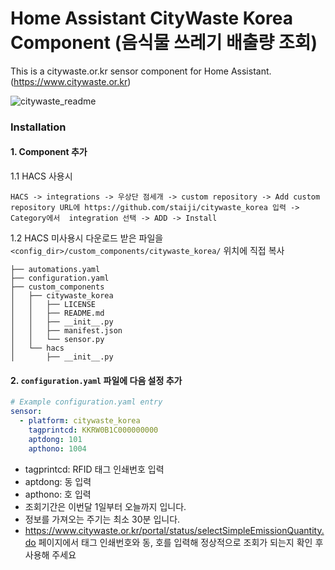 # Home Assistant CityWaste Korea Component (음식물 쓰레기 배출량 조회)

This is a citywaste.or.kr sensor component for Home Assistant. (https://www.citywaste.or.kr)

![citywaste_readme](https://user-images.githubusercontent.com/54183150/111070275-595c6680-8514-11eb-9979-ea1bd6c214d0.jpg)

### Installation
#### 1. Component 추가
1.1 HACS 사용시

``HACS -> integrations -> 우상단 점세개 -> custom repository -> Add custom repository URL에 https://github.com/staiji/citywaste_korea 입력 -> Category에서  integration 선택 -> ADD -> Install ``
 
1.2 HACS 미사용시 다운로드 받은 파일을 `<config_dir>/custom_components/citywaste_korea/` 위치에 직접 복사

```
├── automations.yaml
├── configuration.yaml
├── custom_components
│   ├── citywaste_korea
│   │   ├── LICENSE
│   │   ├── README.md
│   │   ├── __init__.py
│   │   ├── manifest.json
│   │   └── sensor.py
│   └── hacs
│       ├── __init__.py
```

#### 2. `configuration.yaml` 파일에 다음 설정 추가

```yaml
# Example configuration.yaml entry
sensor:
  - platform: citywaste_korea
    tagprintcd: KKRW0B1C000000000
    aptdong: 101
    apthono: 1004
```

- tagprintcd: RFID 태그 인쇄번호 입력
- aptdong: 동 입력
- apthono: 호 입력
- 조회기간은 이번달 1일부터 오늘까지 입니다.
- 정보를 가져오는 주기는 최소 30분 입니다.
- https://www.citywaste.or.kr/portal/status/selectSimpleEmissionQuantity.do 페이지에서 태그 인쇄번호와 동, 호를 입력해 정상적으로 조회가 되는지 확인 후 사용해 주세요
